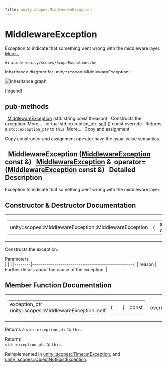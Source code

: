 ```yaml
---
Title: unity.scopes.MiddlewareException
---
```

        
MiddlewareException
===================

Exception to indicate that something went wrong with the middleware layer. [More...](#details)

`#include <unity/scopes/ScopeExceptions.h>`

Inheritance diagram for unity::scopes::MiddlewareException:

![Inheritance graph](https://developer.ubuntu.com/static/devportal_uploaded/94fd0e12-b8b5-4b51-87f6-fe1e003b0192-api/scopes/cpp/sdk-15.04/unity.scopes.MiddlewareException/classunity_1_1scopes_1_1_middleware_exception__inherit__graph.png)

<span class="legend">\[legend\]</span>

pub-methods
------------------------------------------------------

 
<a href="#af6250d2e529d103d30d3ebf06689c146">MiddlewareException</a> (std::string const &reason)
 
Constructs the exception. More...
 
virtual std::exception\_ptr 
<a href="#a5317c0215a98eb896d1d706450d2919e">self</a> () const override
 
Returns a `std::exception_ptr` to `this`. More...
 
Copy and assignment

Copy constructor and assignment operator have the usual value semantics.

 
**MiddlewareException** (<a href="index.html">MiddlewareException</a> const &)
 
<a href="index.html">MiddlewareException</a> & 
**operator=** (<a href="index.html">MiddlewareException</a> const &)
 
<span id="details"></span>
Detailed Description
--------------------

Exception to indicate that something went wrong with the middleware layer.

Constructor & Destructor Documentation
--------------------------------------

<span id="af6250d2e529d103d30d3ebf06689c146" class="anchor"></span>
<table>
<colgroup>
<col width="50%" />
<col width="50%" />
</colgroup>
<tbody>
<tr class="odd">
<td><table>
<tbody>
<tr class="odd">
<td>unity::scopes::MiddlewareException::MiddlewareException</td>
<td>(</td>
<td>std::string const &amp; </td>
<td><em>reason</em></td>
<td>)</td>
<td></td>
</tr>
</tbody>
</table></td>
<td><span class="mlabels"><span class="mlabel">explicit</span></span></td>
</tr>
</tbody>
</table>

Constructs the exception.

Parameters  
|        |                                                   |
|--------|---------------------------------------------------|
| reason | Further details about the cause of the exception. |

Member Function Documentation
-----------------------------

<span id="a5317c0215a98eb896d1d706450d2919e" class="anchor"></span>
<table>
<colgroup>
<col width="50%" />
<col width="50%" />
</colgroup>
<tbody>
<tr class="odd">
<td><table>
<tbody>
<tr class="odd">
<td>exception_ptr unity::scopes::MiddlewareException::self</td>
<td>(</td>
<td></td>
<td>)</td>
<td>const</td>
</tr>
</tbody>
</table></td>
<td><span class="mlabels"><span class="mlabel">override</span><span class="mlabel">virtual</span></span></td>
</tr>
</tbody>
</table>

Returns a `std::exception_ptr` to `this`.

Returns  
`std::exception_ptr` to `this`.

Reimplemented in <a href="unity.scopes.TimeoutException.md#a5b6ef04ea037bacfe594028306482720">unity::scopes::TimeoutException</a>, and <a href="unity.scopes.ObjectNotExistException.md#af87f8d39791b7efb52cbba9dd0e4da25">unity::scopes::ObjectNotExistException</a>.

